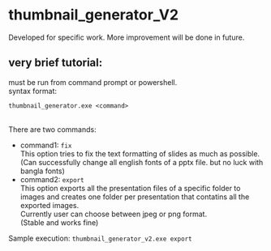 # thumbnail_generator_V2
Developed for specific work. More improvement will be done in future.

## very brief tutorial:
 must be run from command prompt or powershell.<br>
 syntax format: <br><p>`thumbnail_generator.exe <command>`</p><br>
              There are two commands:
              <ul>
                <li>
                command1: `fix` <br>
                    This option tries to fix the text formatting of slides as much as possible.<br>
                    (Can successfully change all english fonts of a pptx file. but no luck with bangla fonts)
                 </li>
                <li>
                command2: `export` <br>
                    This option exports all the presentation files of a specific folder to images and creates one folder per presentation that contatins all the exported images.
                 <br>Currently user can choose between jpeg or png format.
                <br>(Stable and works fine)
               </li>
              </ul>
              Sample execution: `thumbnail_generator_v2.exe export`
